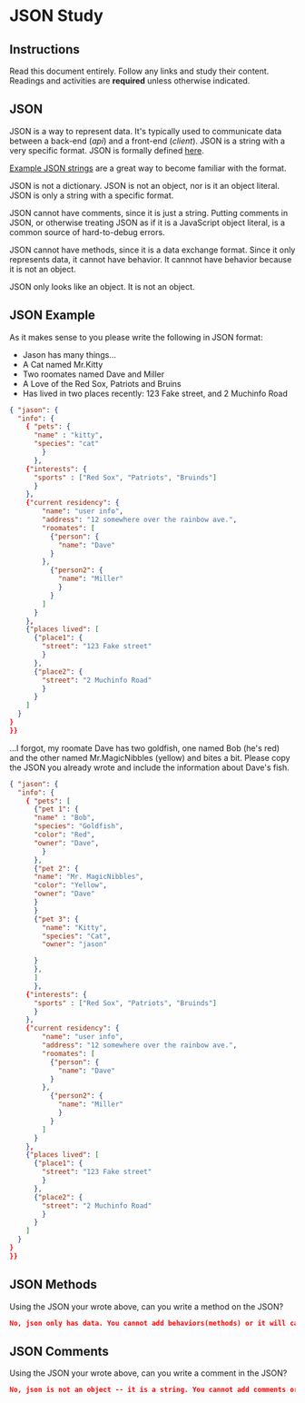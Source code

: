 # JSON Study

## Instructions

Read this document entirely. Follow any links and study their content. Readings
and activities are **required** unless otherwise indicated.

## JSON

JSON is a way to represent data. It's typically used to communicate data between
a back-end (*api*) and a front-end (*client*). JSON is a string with a very
specific format. JSON is formally defined [here](http://www.json.org/).

[Example JSON strings](http://json.org/example.html) are a great way to become
familiar with the format.

JSON is not a dictionary. JSON is not an object, nor is it an object literal.
JSON is only a string with a specific format.

JSON cannot have comments, since it is just a string. Putting comments in JSON,
or otherwise treating JSON as if it is a JavaScript object literal, is a common
source of hard-to-debug errors.

JSON cannot have methods, since it is a data exchange format. Since it only
represents data, it cannot have behavior. It cannnot have behavior because it is
not an object.

JSON only looks like an object. It is not an object.

## JSON Example

As it makes sense to you please write the following in JSON format:

-  Jason has many things...
- A Cat named Mr.Kitty
- Two roomates named Dave and Miller
- A Love of the Red Sox, Patriots and Bruins
- Has lived in two places recently: 123 Fake street, and 2 Muchinfo Road

```json
{ "jason": {
  "info": {
    { "pets": {
      "name" : "kitty",
      "species": "cat"
        }
      },
    {"interests": {
      "sports" : ["Red Sox", "Patriots", "Bruinds"]
      }
    },
    {"current residency": {
        "name": "user info",
        "address": "12 somewhere over the rainbow ave.",
        "roomates": [
          {"person": {
            "name": "Dave"
          }
        },
          {"person2": {
            "name": "Miller"
            }
          }
        ]
      }
    },
    {"places lived": [
      {"place1": {
        "street": "123 Fake street"
        }
      },
      {"place2": {
        "street": "2 Muchinfo Road"
        }
      }
    ]
  }
}
}}


```

...I forgot, my roomate Dave has two goldfish, one named Bob (he's red) and the
other named Mr.MagicNibbles (yellow) and bites a bit. Please copy the JSON you
already wrote and include the information about Dave's fish.

```json
{ "jason": {
  "info": {
    { "pets": [
      {"pet 1": {
      "name" : "Bob",
      "species": "Goldfish",
      "color": "Red",
      "owner": "Dave",
        }
      },
      {"pet 2": {
      "name": "Mr. MagicNibbles",
      "color": "Yellow",
      "owner": "Dave"
      }
      }
      {"pet 3": {
        "name": "Kitty",
        "species": "Cat",
        "owner": "jason"

      }
      },
      ]
      },
    {"interests": {
      "sports" : ["Red Sox", "Patriots", "Bruinds"]
      }
    },
    {"current residency": {
        "name": "user info",
        "address": "12 somewhere over the rainbow ave.",
        "roomates": [
          {"person": {
            "name": "Dave"
          }
        },
          {"person2": {
            "name": "Miller"
            }
          }
        ]
      }
    },
    {"places lived": [
      {"place1": {
        "street": "123 Fake street"
        }
      },
      {"place2": {
        "street": "2 Muchinfo Road"
        }
      }
    ]
  }
}
}}
```

## JSON Methods

Using the JSON your wrote above, can you write a method on the JSON?

```json
No, json only has data. You cannot add behaviors(methods) or it will cause errors.
```

## JSON Comments

Using the JSON your wrote above, can you write a comment in the JSON?

```json
No, json is not an object -- it is a string. You cannot add comments or it will cause errors/bugs.
```
